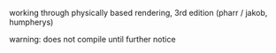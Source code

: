working through physically based rendering, 3rd edition (pharr / jakob, humpherys)

warning: does not compile until further notice
